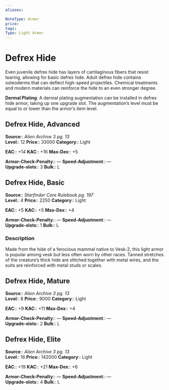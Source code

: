 ```yaml
---
aliases: 

NoteType: Armor
price: 
tags: 
Type: Light Armor
---
```


# Defrex Hide

Even juvenile defrex hide has layers of cartilaginous fibers that resist tearing, allowing for basic defrex hide. Adult defrex hide contains osteoderms that can deflect high-speed projectiles. Chemical treatments and modern materials can reinforce the hide to an even stronger degree.

**Dermal Plating**: A dermal plating augmentation can be installed in defrex hide armor, taking up one upgrade slot. The augmentation’s level must be equal to or lower than the armor’s item level.

## Defrex Hide, Advanced

**Source**:: _Alien Archive 3 pg. 13_  
**Level**:: 12
**Price**:: 33000 
**Category**:: Light  

**EAC**:: +14 
**KAC**:: +16 
**Max-Dex**:: +5  

**Armor-Check-Penalty**:: — 
**Speed-Adjustment**:: —  
**Upgrade-slots**:: 3 
**Bulk**:: L

## Defrex Hide, Basic

**Source**:: _Starfinder Core Rulebook pg. 197_  
**Level**:: 4
**Price**:: 2250 
**Category**:: Light  

**EAC**:: +5 
**KAC**:: +5 
**Max-Dex**:: +4  

**Armor-Check-Penalty**:: — 
**Speed-Adjustment**:: —  
**Upgrade-slots**:: 1 
**Bulk**:: L

### Description

Made from the hide of a ferocious mammal native to Vesk-2, this light armor is popular among vesk but less often worn by other races. Tanned stretches of the creature’s thick hide are stitched together with metal wires, and the suits are reinforced with metal studs or scales.

## Defrex Hide, Mature

**Source**:: _Alien Archive 3 pg. 13_  
**Level**:: 8
**Price**:: 9000 
**Category**:: Light  

**EAC**:: +9 
**KAC**:: +11 
**Max-Dex**:: +4  

**Armor-Check-Penalty**:: — 
**Speed-Adjustment**:: —  
**Upgrade-slots**:: 2 
**Bulk**:: L

## Defrex Hide, Elite

**Source**:: _Alien Archive 3 pg. 13_  
**Level**:: 16
**Price**:: 142000 
**Category**:: Light  

**EAC**:: +19 
**KAC**:: +21 
**Max-Dex**:: +6  

**Armor-Check-Penalty**:: — 
**Speed-Adjustment**:: —  
**Upgrade-slots**:: 4 
**Bulk**:: L
